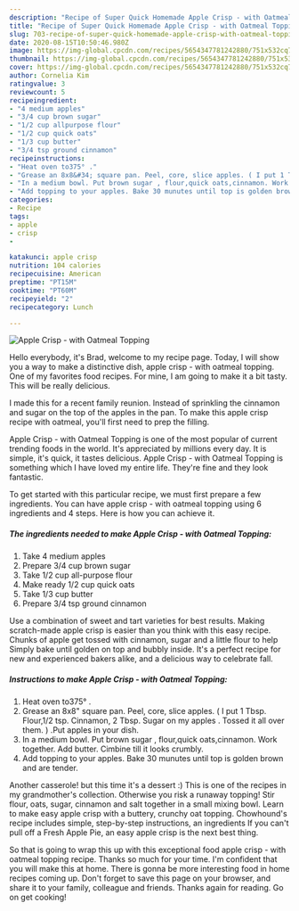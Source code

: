 ```yaml
---
description: "Recipe of Super Quick Homemade Apple Crisp - with Oatmeal Topping"
title: "Recipe of Super Quick Homemade Apple Crisp - with Oatmeal Topping"
slug: 703-recipe-of-super-quick-homemade-apple-crisp-with-oatmeal-topping
date: 2020-08-15T10:50:46.980Z
image: https://img-global.cpcdn.com/recipes/5654347781242880/751x532cq70/apple-crisp-with-oatmeal-topping-recipe-main-photo.jpg
thumbnail: https://img-global.cpcdn.com/recipes/5654347781242880/751x532cq70/apple-crisp-with-oatmeal-topping-recipe-main-photo.jpg
cover: https://img-global.cpcdn.com/recipes/5654347781242880/751x532cq70/apple-crisp-with-oatmeal-topping-recipe-main-photo.jpg
author: Cornelia Kim
ratingvalue: 3
reviewcount: 5
recipeingredient:
- "4 medium apples"
- "3/4 cup brown sugar"
- "1/2 cup allpurpose flour"
- "1/2 cup quick oats"
- "1/3 cup butter"
- "3/4 tsp ground cinnamon"
recipeinstructions:
- "Heat oven to375° ."
- "Grease an 8x8&#34; square pan. Peel, core, slice apples. ( I put 1 Tbsp. Flour,1/2 tsp. Cinnamon, 2 Tbsp. Sugar on my apples . Tossed it all over them. ) .Put apples in your dish."
- "In a medium bowl. Put brown sugar , flour,quick oats,cinnamon. Work together. Add butter. Cimbine till it looks crumbly."
- "Add topping to your apples. Bake 30 munutes until top is golden brown and are tender."
categories:
- Recipe
tags:
- apple
- crisp
- 

katakunci: apple crisp  
nutrition: 104 calories
recipecuisine: American
preptime: "PT15M"
cooktime: "PT60M"
recipeyield: "2"
recipecategory: Lunch

---
```



![Apple Crisp - with Oatmeal Topping](https://img-global.cpcdn.com/recipes/5654347781242880/751x532cq70/apple-crisp-with-oatmeal-topping-recipe-main-photo.jpg)

Hello everybody, it's Brad, welcome to my recipe page. Today, I will show you a way to make a distinctive dish, apple crisp - with oatmeal topping. One of my favorites food recipes. For mine, I am going to make it a bit tasty. This will be really delicious.

I made this for a recent family reunion. Instead of sprinkling the cinnamon and sugar on the top of the apples in the pan. To make this apple crisp recipe with oatmeal, you&#39;ll first need to prep the filling.

Apple Crisp - with Oatmeal Topping is one of the most popular of current trending foods in the world. It's appreciated by millions every day. It is simple, it's quick, it tastes delicious. Apple Crisp - with Oatmeal Topping is something which I have loved my entire life. They're fine and they look fantastic.


To get started with this particular recipe, we must first prepare a few ingredients. You can have apple crisp - with oatmeal topping using 6 ingredients and 4 steps. Here is how you can achieve it.

<!--inarticleads1-->

##### The ingredients needed to make Apple Crisp - with Oatmeal Topping:

1. Take 4 medium apples
1. Prepare 3/4 cup brown sugar
1. Take 1/2 cup all-purpose flour
1. Make ready 1/2 cup quick oats
1. Take 1/3 cup butter
1. Prepare 3/4 tsp ground cinnamon


Use a combination of sweet and tart varieties for best results. Making scratch-made apple crisp is easier than you think with this easy recipe. Chunks of apple get tossed with cinnamon, sugar and a little flour to help Simply bake until golden on top and bubbly inside. It&#39;s a perfect recipe for new and experienced bakers alike, and a delicious way to celebrate fall. 

<!--inarticleads2-->

##### Instructions to make Apple Crisp - with Oatmeal Topping:

1. Heat oven to375° .
1. Grease an 8x8&#34; square pan. Peel, core, slice apples. ( I put 1 Tbsp. Flour,1/2 tsp. Cinnamon, 2 Tbsp. Sugar on my apples . Tossed it all over them. ) .Put apples in your dish.
1. In a medium bowl. Put brown sugar , flour,quick oats,cinnamon. Work together. Add butter. Cimbine till it looks crumbly.
1. Add topping to your apples. Bake 30 munutes until top is golden brown and are tender.


Another casserole! but this time it&#39;s a dessert :) This is one of the recipes in my grandmother&#39;s collection. Otherwise you risk a runaway topping! Stir flour, oats, sugar, cinnamon and salt together in a small mixing bowl. Learn to make easy apple crisp with a buttery, crunchy oat topping. Chowhound&#39;s recipe includes simple, step-by-step instructions, an ingredients If you can&#39;t pull off a Fresh Apple Pie, an easy apple crisp is the next best thing. 

So that is going to wrap this up with this exceptional food apple crisp - with oatmeal topping recipe. Thanks so much for your time. I'm confident that you will make this at home. There is gonna be more interesting food in home recipes coming up. Don't forget to save this page on your browser, and share it to your family, colleague and friends. Thanks again for reading. Go on get cooking!

